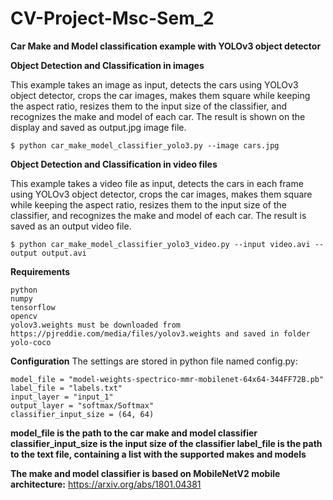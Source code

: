 # CV-Project-Msc-Sem_2

**Car Make and Model classification example with YOLOv3 object detector**

**Object Detection and Classification in images**

This example takes an image as input, detects the cars using YOLOv3 object detector, crops the car images, makes them square while keeping the aspect ratio, resizes them to the input size of the classifier, and recognizes the make and model of each car. The result is shown on the display and saved as output.jpg image file.

    $ python car_make_model_classifier_yolo3.py --image cars.jpg

**Object Detection and Classification in video files**

This example takes a video file as input, detects the cars in each frame using YOLOv3 object detector, crops the car images, makes them square while keeping the aspect ratio, resizes them to the input size of the classifier, and recognizes the make and model of each car. The result is saved as an output video file.

    $ python car_make_model_classifier_yolo3_video.py --input video.avi --output output.avi

**Requirements**

    python
    numpy
    tensorflow
    opencv
    yolov3.weights must be downloaded from https://pjreddie.com/media/files/yolov3.weights and saved in folder yolo-coco

**Configuration**
The settings are stored in python file named config.py:

    model_file = "model-weights-spectrico-mmr-mobilenet-64x64-344FF72B.pb"
    label_file = "labels.txt"
    input_layer = "input_1"
    output_layer = "softmax/Softmax"
    classifier_input_size = (64, 64)

**model_file is the path to the car make and model classifier classifier_input_size is the input size of the classifier label_file is the path to the text file, containing a list with the supported makes and models**

**The make and model classifier is based on MobileNetV2 mobile architecture:** https://arxiv.org/abs/1801.04381
